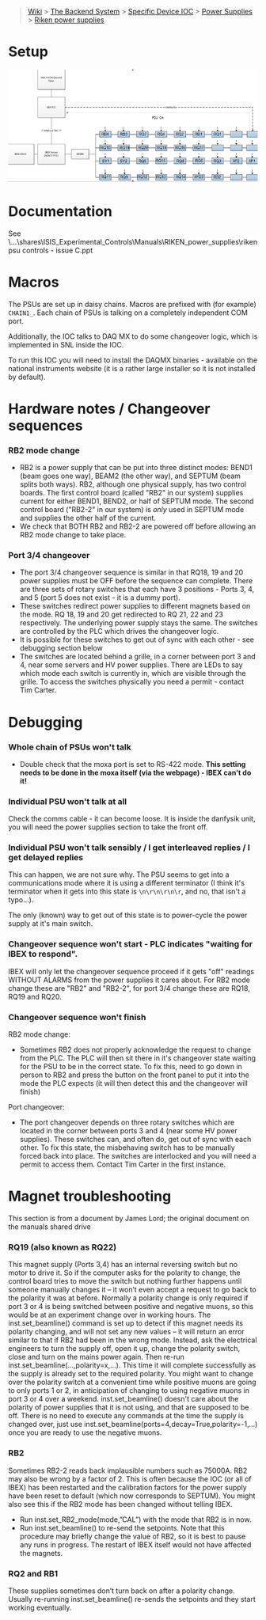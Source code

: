 > [Wiki](Home) > [The Backend System](The-Backend-System) > [Specific Device IOC](Specific-Device-IOC) > [Power Supplies](Power-Supplies) > [Riken power supplies](Riken-power-supplies)

# Setup

![](https://github.com/ISISComputingGroup/ibex_developers_manual/blob/master/images/riken_changeover.PNG?raw=true)

# Documentation

See \\...\shares\ISIS_Experimental_Controls\Manuals\RIKEN_power_supplies\riken psu controls - issue C.ppt

# Macros

The PSUs are set up in daisy chains. Macros are prefixed with (for example) `CHAIN1_`. Each chain of PSUs is talking on a completely independent COM port.

Additionally, the IOC talks to DAQ MX to do some changeover logic, which is implemented in SNL inside the IOC.

To run this IOC you will need to install the DAQMX binaries - available on the national instruments website (it is a rather large installer so it is not installed by default).

# Hardware notes / Changeover sequences

### RB2 mode change

- RB2 is a power supply that can be put into three distinct modes: BEND1 (beam goes one way), BEAM2 (the other way), and SEPTUM (beam splits both ways). RB2, although one physical supply, has two control boards. The first control board (called "RB2" in our system) supplies current for either BEND1, BEND2, or half of SEPTUM mode. The second control board ("RB2-2" in our system) is *only* used in SEPTUM mode and supplies the other half of the current.
- We check that BOTH RB2 and RB2-2 are powered off before allowing an RB2 mode change to take place.

### Port 3/4 changeover

- The port 3/4 changeover sequence is similar in that RQ18, 19 and 20 power supplies must be OFF before the  sequence can complete. There are three sets of rotary switches that each have 3 positions - Ports 3, 4, and 5 (port 5 does not exist - it is a dummy port).
- These switches redirect power supplies to different magnets based on the mode. RQ 18, 19 and 20 get redirected to RQ 21, 22 and 23 respectively. The underlying power supply stays the same. The switches are controlled by the PLC which drives the changeover logic.
- It is possible for these switches to get out of sync with each other - see debugging section below
- The switches are located behind a grille, in a corner between port 3 and 4, near some servers and HV power supplies. There are LEDs to say which mode each switch is currently in, which are visible through the grille. To access the switches physically you need a permit - contact Tim Carter.

# Debugging

### Whole chain of PSUs won't talk
- Double check that the moxa port is set to RS-422 mode. **This setting needs to be done in the moxa itself (via the webpage) - IBEX can't do it!**

### Individual PSU won't talk at all

Check the comms cable - it can become loose. It is inside the danfysik unit, you will need the power supplies section to take the front off.

### Individual PSU won't talk sensibly / I get interleaved replies / I get delayed replies

This can happen, we are not sure why. The PSU seems to get into a communications mode where it is using a different terminator (I think it's terminator when it gets into this state is `\n\r\n\r\n\r`, and no, that isn't a typo...).

The only (known) way to get out of this state is to power-cycle the power supply at it's main switch.

### Changeover sequence won't start - PLC indicates "waiting for IBEX to respond".

IBEX will only let the changeover sequence proceed if it gets "off" readings WITHOUT ALARMS from the power supplies it cares about. For RB2 mode change these are "RB2" and "RB2-2", for port 3/4 change these are RQ18, RQ19 and RQ20.

### Changeover sequence won't finish

RB2 mode change:
- Sometimes RB2 does not properly acknowledge the request to change from the PLC. The PLC will then sit there in it's changeover state waiting for the PSU to be in the correct state. To fix this, need to go down in person to RB2 and press the button on the front panel to put it into the mode the PLC expects (it will then detect this and the changeover will finish)

Port changeover:
- The port changeover depends on three rotary switches which are located in the corner between ports 3 and 4 (near some HV power supplies). These switches can, and often do, get out of sync with each other. To fix this state, the misbehaving switch has to be manually forced back into place. The switches are interlocked and you will need a permit to access them. Contact Tim Carter in the first instance.

# Magnet troubleshooting 

This section is from a document by James Lord; the original document on the manuals shared drive

### RQ19 (also known as RQ22)
This magnet supply (Ports 3,4) has an internal reversing switch but no motor to drive it. So if the computer asks for the polarity to change, the control board tries to move the switch but nothing further happens until someone manually changes it – it won’t even accept a request to go back to the polarity it was at before. Normally a polarity change is only required if port 3 or 4 is being switched between positive and negative muons, so this would be at an experiment change over in working hours.
The inst.set_beamline() command is set up to detect if this magnet needs its polarity changing, and will not set any new values – it will return an error similar to that if RB2 had been in the wrong mode. Instead, ask the electrical engineers to turn the supply off, open it up, change the polarity switch, close and turn on the mains power again. Then re-run inst.set_beamline(…,polarity=x,…). This time it will complete successfully as the supply is already set to the required polarity.
You might want to change over the polarity switch at a convenient time while positive muons are going to only ports 1 or 2, in anticipation of changing to using negative muons in port 3 or 4 over a weekend. inst.set_beamline() doesn't care about the polarity of power supplies that it is not using, and that are supposed to be off. There is no need to execute any commands at the time the supply is changed over, just use inst.set_beamline(ports=4,decay=True,polarity=-1,…) once you are ready to use the negative muons.

### RB2
Sometimes RB2-2 reads back implausible numbers such as 75000A. RB2 may also be wrong by a factor of 2. This is often because the IOC (or all of IBEX) has been restarted and the calibration factors for the power supply have been reset to default (which now corresponds to SEPTUM). You might also see this if the RB2 mode has been changed without telling IBEX.
- Run inst.set_RB2_mode(mode,”CAL”) with the mode that RB2 is in now.
- Run inst.set_beamline() to re-send the setpoints.
Note that this procedure may briefly change the value of RB2, so it is best to pause any runs in progress. The restart of IBEX itself would not have affected the magnets.

### RQ2 and RB1
These supplies sometimes don’t turn back on after a polarity change. Usually re-running inst.set_beamline() re-sends the setpoints and they start working eventually.
